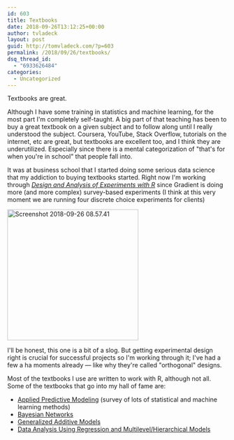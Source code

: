 ```yaml
---
id: 603
title: Textbooks
date: 2018-09-26T13:12:25+00:00
author: tvladeck
layout: post
guid: http://tomvladeck.com/?p=603
permalink: /2018/09/26/textbooks/
dsq_thread_id:
  - "6933626484"
categories:
  - Uncategorized
---
```

Textbooks are great.

Although I have some training in statistics and machine learning, for the most part I'm completely self-taught. A big part of that teaching has been to buy a great textbook on a given subject and to follow along until I really understood the subject. Coursera, YouTube, Stack Overflow, tutorials on the internet, etc are great, but textbooks are excellent too, and I think they are underutilized. Especially since there is a mental categorization of "that's for when you're in school" that people fall into.

It was at business school that I started doing some serious data science that my addiction to buying textbooks started. Right now I'm working through <em><a href="https://www.amazon.com/Analysis-Experiments-Chapman-Statistical-Science/dp/1439868131">Design and Analysis of Experiments with R</a> </em>since Gradient is doing more (and more complex) survey-based experiments (I think at this very moment we are running four discrete choice experiments for clients)

<a href="http://tomvladeck.com/wp-content/uploads/2018/09/Screenshot-2018-09-26-08.57.41.png"><img class="alignnone wp-image-604 size-medium" src="http://tomvladeck.com/wp-content/uploads/2018/09/Screenshot-2018-09-26-08.57.41-300x300.png" alt="Screenshot 2018-09-26 08.57.41" width="300" height="300" /></a>

I'll be honest, this one is a bit of a slog. But getting experimental design right is crucial for successful projects so I'm working through it; I've had a few a ha moments already — like why they're called "orthogonal" designs.

Most of the textbooks I use are written to work with R, although not all. Some of the textbooks that go into my hall of fame are:
<ul>
 	<li><a href="https://www.amazon.com/Applied-Predictive-Modeling-Max-Kuhn/dp/1461468485/ref=sr_1_3?s=books&amp;ie=UTF8&amp;qid=1537967440&amp;sr=1-3&amp;keywords=applied+predictive+modeling" target="_blank">Applied Predictive Modeling</a> (survey of lots of statistical and machine learning methods)</li>
 	<li><a href="https://www.amazon.com/Bayesian-Networks-Examples-Chapman-Statistical/dp/1482225581/ref=sr_1_1?s=books&amp;ie=UTF8&amp;qid=1537967470&amp;sr=1-1&amp;keywords=bayesian+networks+with+examples+in+r&amp;dpID=41WTUyfvalL&amp;preST=_SY291_BO1,204,203,200_QL40_&amp;dpSrc=srch">Bayesian Networks</a></li>
 	<li><a href="https://www.amazon.com/Generalized-Additive-Models-Introduction-Statistical/dp/1498728332/ref=sr_1_1?s=books&amp;ie=UTF8&amp;qid=1537967487&amp;sr=1-1&amp;keywords=generalized+additive+models+an+introduction+with+r&amp;dpID=41FDUfO-RhL&amp;preST=_SY291_BO1,204,203,200_QL40_&amp;dpSrc=srch">Generalized Additive Models</a></li>
 	<li><a href="https://www.amazon.com/Analysis-Regression-Multilevel-Hierarchical-Models/dp/052168689X/ref=sr_1_3?s=books&amp;ie=UTF8&amp;qid=1537967508&amp;sr=1-3&amp;keywords=Data+Analysis+Using+Regression+and+Multilevel%2FHierarchical+Models">Data Analysis Using Regression and Multilevel/Hierarchical Models</a></li>
</ul>